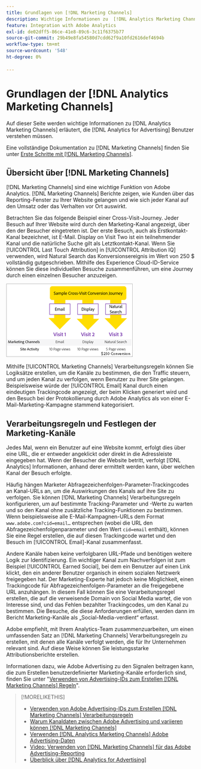 ```yaml
---
title: Grundlagen von [!DNL Marketing Channels]
description: Wichtige Informationen zu  [!DNL Analytics Marketing Channels] , die  [!DNL Analytics for Advertising]  verstehen sollten.
feature: Integration with Adobe Analytics
exl-id: de02dff5-86ce-41e8-89c6-3c11f6375b77
source-git-commit: 29b49e8fa54580d7cdd62f9a10fd2616def4694b
workflow-type: tm+mt
source-wordcount: '548'
ht-degree: 0%

---
```


# Grundlagen der [!DNL Analytics Marketing Channels]

Auf dieser Seite werden wichtige Informationen zu [!DNL Analytics Marketing Channels] erläutert, die [!DNL Analytics for Advertising] Benutzer verstehen müssen.

Eine vollständige Dokumentation zu [!DNL Marketing Channels] finden Sie unter [Erste Schritte mit [!DNL Marketing Channels]](https://experienceleague.adobe.com/docs/analytics/components/marketing-channels/c-getting-started-mchannel.html?lang=de).

## Übersicht über [!DNL Marketing Channels]

[!DNL Marketing Channels] sind eine wichtige Funktion von Adobe Analytics. [!DNL Marketing Channels] Berichte zeigen, wie Kunden über das Reporting-Fenster zu Ihrer Website gelangen und wie sich jeder Kanal auf den Umsatz oder das Verhalten vor Ort auswirkt.

Betrachten Sie das folgende Beispiel einer Cross-Visit-Journey. Jeder Besuch auf Ihrer Website wird durch den Marketing-Kanal angezeigt, über den der Besucher eingetreten ist. Der erste Besuch, auch als Erstkontakt-Kanal bezeichnet, ist E-Mail. Display on Visit Two ist ein teilnehmender Kanal und die natürliche Suche gilt als Letztkontakt-Kanal. Wenn Sie [!UICONTROL Last Touch Attribution] in [!UICONTROL Attribution IQ] verwenden, wird Natural Search das Konversionsereignis im Wert von 250 $ vollständig gutgeschrieben. Mithilfe des Experience Cloud-ID-Service können Sie diese individuellen Besuche zusammenführen, um eine Journey durch einen einzelnen Besucher anzuzeigen.

![Beispiel einer besuchsübergreifenden Konversions-Journey in Marketing-Kanälen](/help/integrations/assets/a4adc-mc-sample-journey.png)

Mithilfe [!UICONTROL Marketing Channels] Verarbeitungsregeln können Sie Logiksätze erstellen, um die Kanäle zu bestimmen, die den Traffic steuern, und um jeden Kanal zu verfolgen, wenn Benutzer zu Ihrer Site gelangen. Beispielsweise würde der [!UICONTROL Email] Kanal durch einen eindeutigen Trackingcode angezeigt, der beim Klicken generiert wird und den Besuch bei der Protokollierung durch Adobe Analytics als von einer E-Mail-Marketing-Kampagne stammend kategorisiert.

## Verarbeitungsregeln und Festlegen der Marketing-Kanäle

Jedes Mal, wenn ein Benutzer auf eine Website kommt, erfolgt dies über eine URL, die er entweder angeklickt oder direkt in die Adressleiste eingegeben hat. Wenn der Besucher die Website betritt, verfolgt [!DNL Analytics] Informationen, anhand derer ermittelt werden kann, über welchen Kanal der Besuch erfolgte.

Häufig hängen Marketer Abfragezeichenfolgen-Parameter-Trackingcodes an Kanal-URLs an, um die Auswirkungen des Kanals auf ihre Site zu verfolgen. Sie können [!DNL Marketing Channels] Verarbeitungsregeln konfigurieren, um auf bestimmte Tracking-Parameter und -Werte zu warten und so den Kanal ohne zusätzliche Tracking-Funktionen zu bestimmen. Wenn beispielsweise alle E-Mail-Kampagnen-URLs dem Format `www.adobe.com?cid=email…` entsprechen (wobei die URL den Abfragezeichenfolgenparameter und den Wert `cid=email` enthält), können Sie eine Regel erstellen, die auf diesen Trackingcode wartet und den Besuch im [!UICONTROL Email]-Kanal zusammenfasst.

Andere Kanäle haben keine verfolgbaren URL-Pfade und benötigen weitere Logik zur Identifizierung. Ein wichtiger Kanal zum Nachverfolgen ist zum Beispiel [!UICONTROL Earned Social], bei dem ein Benutzer auf einen Link klickt, den ein anderer Benutzer organisch in einem sozialen Netzwerk freigegeben hat. Der Marketing-Experte hat jedoch keine Möglichkeit, einen Trackingcode für Abfragezeichenfolgen-Parameter an die freigegebene URL anzuhängen. In diesem Fall können Sie eine Verarbeitungsregel erstellen, die auf die verweisende Domain von Social Media wartet, die von Interesse sind, und das Fehlen bezahlter Trackingcodes, um den Kanal zu bestimmen. Die Besuche, die diese Anforderungen erfüllen, werden dann im Bericht Marketing-Kanäle als „Social-Media-verdient“ erfasst.

Adobe empfiehlt, mit Ihrem Analytics-Team zusammenzuarbeiten, um einen umfassenden Satz an [!DNL Marketing Channels] Verarbeitungsregeln zu erstellen, mit denen alle Kanäle verfolgt werden, die für Ihr Unternehmen relevant sind. Auf diese Weise können Sie leistungsstarke Attributionsberichte erstellen.

Informationen dazu, wie Adobe Advertising zu den Signalen beitragen kann, die zum Erstellen benutzerdefinierter Marketing-Kanäle erforderlich sind, finden Sie unter &quot;[Verwenden von Advertising-IDs zum Erstellen  [!DNL Marketing Channels]  Regeln](mc-ids.md)&quot;.

>[!MORELIKETHIS]
>
>* [Verwenden von Adobe Advertising-IDs zum Erstellen  [!DNL Marketing Channels]  Verarbeitungsregeln](mc-ids.md)
>* [Warum Kanaldaten zwischen Adobe Advertising und variieren können [!DNL Marketing Channels]](mc-data-variances.md)
>* [Verwenden  [!DNL Analytics Marketing Channels]  Adobe Advertising-Daten](mc-ac-data.md)
>* [Video: Verwenden von  [!DNL Marketing Channels]  für das Adobe Advertising-Reporting](https://experienceleague.adobe.com/docs/advertising-learn/tutorials/analytics/analytics-reporting-a4adc.html?lang=de)
>* [Überblick über [!DNL Analytics for Advertising]](/help/integrations/analytics/overview.md)
